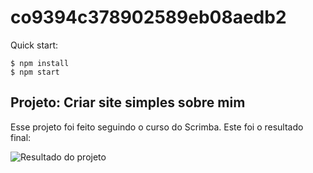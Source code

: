 # co9394c378902589eb08aedb2

Quick start:

```
$ npm install
$ npm start
````

## Projeto: Criar site simples sobre mim
Esse projeto foi feito seguindo o curso do Scrimba. Este foi o resultado final:

![Resultado do projeto](resultado.png)
